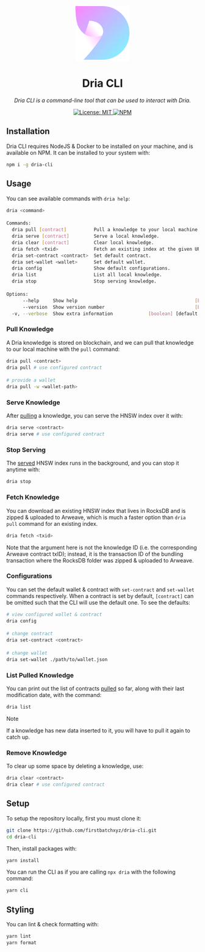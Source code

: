 <p align="center">
  <img src="https://raw.githubusercontent.com/firstbatchxyz/dria-js-client/master/logo.svg" alt="logo" width="142">
</p>

<p align="center">
  <h1 align="center">
    Dria CLI
  </h1>
  <p align="center">
    <i>Dria CLI is a command-line tool that can be used to interact with Dria.</i>
  </p>
</p>

<p align="center">
    <a href="https://opensource.org/licenses/MIT" target="_blank">
        <img alt="License: MIT" src="https://img.shields.io/badge/license-MIT-7CB9E8.svg">
    </a>
    <a href="https://www.npmjs.com/package/dria-cli" target="_blank">
        <img alt="NPM" src="https://img.shields.io/npm/v/dria-cli?logo=npm&color=CB3837">
    </a>
</p>

## Installation

Dria CLI requires NodeJS & Docker to be installed on your machine, and is available on NPM. It can be installed to your system with:

```sh
npm i -g dria-cli
```

## Usage

You can see available commands with `dria help`:

```sh
dria <command>

Commands:
  dria pull [contract]          Pull a knowledge to your local machine.
  dria serve [contract]         Serve a local knowledge.
  dria clear [contract]         Clear local knowledge.
  dria fetch <txid>             Fetch an existing index at the given URL directly.
  dria set-contract <contract>  Set default contract.
  dria set-wallet <wallet>      Set default wallet.
  dria config                   Show default configurations.
  dria list                     List all local knowledge.
  dria stop                     Stop serving knowledge.

Options:
      --help     Show help                                           [boolean]
      --version  Show version number                                 [boolean]
  -v, --verbose  Show extra information             [boolean] [default: false]
```

### Pull Knowledge

A Dria knowledge is stored on blockchain, and we can pull that knowledge to our local machine with the `pull` command:

```sh
dria pull <contract>
dria pull # use configured contract

# provide a wallet
dria pull -w <wallet-path>
```

### Serve Knowledge

After [pulling](#pull-knowledge) a knowledge, you can serve the HNSW index over it with:

```sh
dria serve <contract>
dria serve # use configured contract
```

### Stop Serving

The [served](#serve-knowledge) HNSW index runs in the background, and you can stop it anytime with:

```sh
dria stop
```

### Fetch Knowledge

You can download an existing HNSW index that lives in RocksDB and is zipped & uploaded to Arweave, which is much a faster option than `dria pull` command for an existing index.

```sh
dria fetch <txid>
```

Note that the argument here is not the knowledge ID (i.e. the corresponding Arweave contract txID); instead, it is the transaction ID of the bundling transaction where the RocksDB folder was zipped & uploaded to Arweave.

### Configurations

You can set the default wallet & contract with `set-contract` and `set-wallet` commands respectively. When a contract is set by default, `[contract]` can be omitted such that the CLI will use the default one. To see the defaults:

```sh
# view configured wallet & contract
dria config

# change contract
dria set-contract <contract>

# change wallet
dria set-wallet ./path/to/wallet.json
```

### List Pulled Knowledge

You can print out the list of contracts [pulled](#pull-knowledge) so far, along with their last modification date, with the command:

```sh
dria list
```

> [!NOTE]
>
> If a knowledge has new data inserted to it, you will have to pull it again to catch up.

### Remove Knowledge

To clear up some space by deleting a knowledge, use:

```sh
dria clear <contract>
dria clear # use configured contract
```

## Setup

To setup the repository locally, first you must clone it:

```sh
git clone https://github.com/firstbatchxyz/dria-cli.git
cd dria-cli
```

Then, install packages with:

```sh
yarn install
```

You can run the CLI as if you are calling `npx dria` with the following command:

```sh
yarn cli
```

## Styling

You can lint & check formatting with:

```sh
yarn lint
yarn format
```
